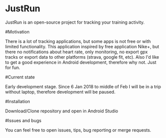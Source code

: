 # JustRun

JustRun is an open-source project for tracking your training activity.

#Motivation

There is a lot of tracking applications, but some apps is not free or with limited functionality.
This application inspired by free application Nike+, but there no notifications about heart rate, only monitoring, no export gpx  tracks or export data to other platforms (strava, google fit, etc).
Also I'd like to get a good experience in Android development, therefore why not. Just for fun. 

#Current state

Early development stage.
Since 6 Jan 2018 to middle of Feb I will be in a trip without laptop, therefore development will be paused.

#Installation

Download/Clone repository and open in Android Studio

#Issues and bugs

You can feel free to open issues, tips, bug reporting or merge requests.